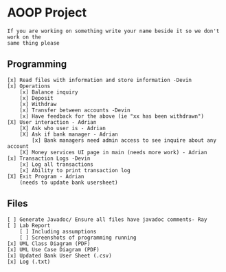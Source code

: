 # AOOP Project
    If you are working on something write your name beside it so we don't work on the
    same thing please

## Programming
    [x] Read files with information and store information -Devin
    [x] Operations
        [x] Balance inquiry
        [x] Deposit
        [x] Withdraw
        [x] Transfer between accounts -Devin
        [x] Have feedback for the above (ie "xx has been withdrawn")
    [X] User interaction - Adrian
        [X] Ask who user is - Adrian
        [X] Ask if bank manager - Adrian
            [x] Bank managers need admin access to see inquire about any account
        [X] Money services UI page in main (needs more work) - Adrian
    [x] Transaction Logs -Devin
        [x] Log all transactions
        [x] Ability to print transaction log
    [X] Exit Program - Adrian
        (needs to update bank usersheet)

## Files
    [ ] Generate Javadoc/ Ensure all files have javadoc comments- Ray
    [ ] Lab Report
        [ ] Including assumptions
        [ ] Screenshots of programming running
    [x] UML Class Diagram (PDF)
    [x] UML Use Case Diagram (PDF)
    [x] Updated Bank User Sheet (.csv)  
    [x] Log (.txt)
